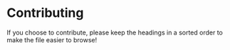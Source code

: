 # Contributing

If you choose to contribute, please keep the headings in a sorted order to
make the file easier to browse!
